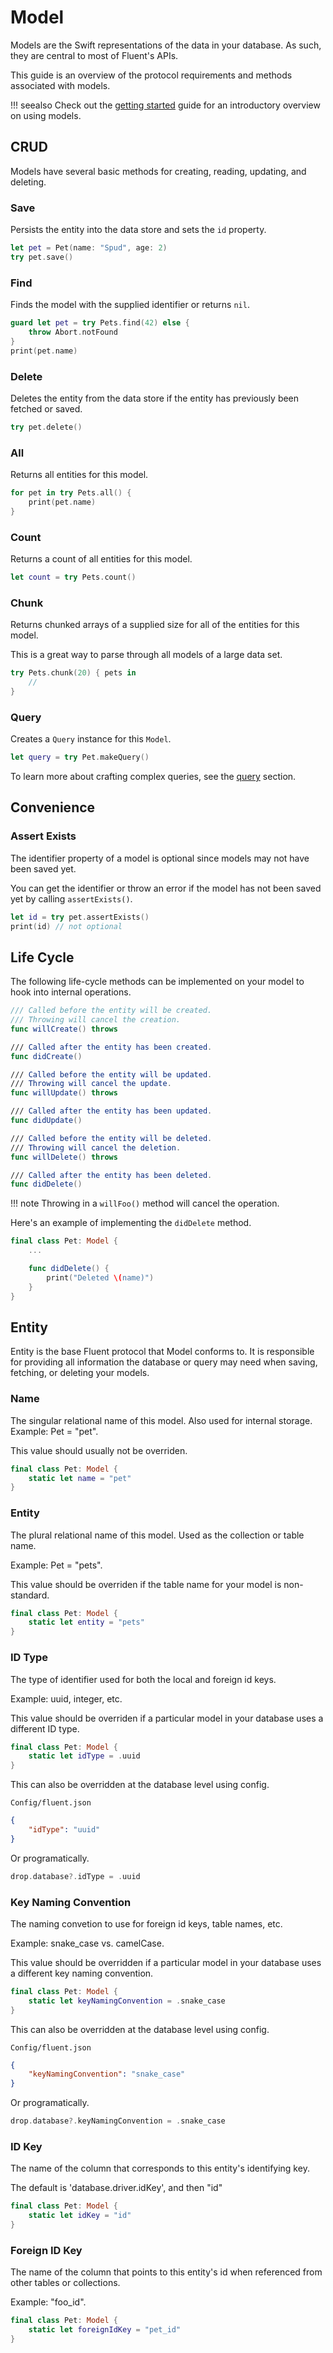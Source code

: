 # Model

Models are the Swift representations of the data in your database. As such, they are central to most of Fluent's APIs. 

This guide is an overview of the protocol requirements and methods associated with models.

!!! seealso
    Check out the [getting started](getting-started.md) guide for an introductory overview on using models.

## CRUD

Models have several basic methods for creating, reading, updating, and deleting.

### Save

Persists the entity into the data store and sets the `id` property.

```swift
let pet = Pet(name: "Spud", age: 2)
try pet.save()
```

### Find

Finds the model with the supplied identifier or returns `nil`.

```swift
guard let pet = try Pets.find(42) else {
    throw Abort.notFound
}
print(pet.name)
```

### Delete

Deletes the entity from the data store if the entity has previously been fetched or saved.

```swift
try pet.delete()
```

### All

Returns all entities for this model.

```swift
for pet in try Pets.all() {
    print(pet.name)
}
```

### Count

Returns a count of all entities for this model.

```swift
let count = try Pets.count()
```

### Chunk

Returns chunked arrays of a supplied size for all of the entities for this model.

This is a great way to parse through all models of a large data set.

```swift
try Pets.chunk(20) { pets in
    //
}
```

### Query

Creates a `Query` instance for this `Model`.

```swift
let query = try Pet.makeQuery()
```

To learn more about crafting complex queries, see the [query](query.md) section.

## Convenience

### Assert Exists

The identifier property of a model is optional since models may not have been saved yet.

You can get the identifier or throw an error if the model has not been saved yet by calling `assertExists()`.

```swift
let id = try pet.assertExists()
print(id) // not optional
```

## Life Cycle

The following life-cycle methods can be implemented on your model to hook into internal operations.

```swift
/// Called before the entity will be created.
/// Throwing will cancel the creation.
func willCreate() throws

/// Called after the entity has been created.
func didCreate()

/// Called before the entity will be updated.
/// Throwing will cancel the update.
func willUpdate() throws

/// Called after the entity has been updated.
func didUpdate()

/// Called before the entity will be deleted.
/// Throwing will cancel the deletion.
func willDelete() throws

/// Called after the entity has been deleted.
func didDelete()
```

!!! note
    Throwing in a `willFoo()` method will cancel the operation.

Here's an example of implementing the `didDelete` method.

```swift
final class Pet: Model {
    ... 

    func didDelete() {
        print("Deleted \(name)")
    }
}
```

## Entity

Entity is the base Fluent protocol that Model conforms to. It is responsible for providing all information the 
database or query may need when saving, fetching, or deleting your models.

### Name

The singular relational name of this model. Also used for internal storage. Example: Pet = "pet".

This value should usually not be overriden. 

```swift
final class Pet: Model {
    static let name = "pet"
}
```

### Entity

The plural relational name of this model. Used as the collection or table name. 

Example: Pet = "pets".

This value should be overriden if the table name for your model is non-standard.

```swift
final class Pet: Model {
    static let entity = "pets"
}
```

### ID Type

The type of identifier used for both the local and foreign id keys. 

Example: uuid, integer, etc.

This value should be overriden if a particular model in your database uses a different ID type.

```swift
final class Pet: Model {
    static let idType = .uuid
}
```

This can also be overridden at the database level using config.

`Config/fluent.json`

```json
{
    "idType": "uuid"
}
```

Or programatically.

```swift
drop.database?.idType = .uuid
```

### Key Naming Convention

The naming convetion to use for foreign id keys, table names, etc.

Example: snake_case vs. camelCase.

This value should be overridden if a particular model in your database uses a different key naming convention.

```swift
final class Pet: Model {
    static let keyNamingConvention = .snake_case
}
```

This can also be overridden at the database level using config.

`Config/fluent.json`

```json
{
    "keyNamingConvention": "snake_case"
}
```

Or programatically.

```swift
drop.database?.keyNamingConvention = .snake_case
```

### ID Key

The name of the column that corresponds to this entity's identifying key.

The default is 'database.driver.idKey', and then "id"


```swift
final class Pet: Model {
    static let idKey = "id"
}
```

### Foreign ID Key

The name of the column that points to this entity's id when referenced from other tables or collections.

Example: "foo_id".

```swift
final class Pet: Model {
    static let foreignIdKey = "pet_id"
}
```
